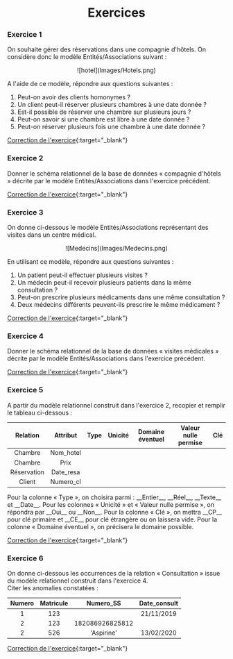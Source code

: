 # <center><div class = "titre2"> Exercices </div></center>
  
### <div class = "encadré17">__Exercice 1__</div>

On souhaite gérer des réservations dans une compagnie d'hôtels. On considère donc le modèle Entités/Associations suivant :
<center>
![hotel](Images/Hotels.png)
</center>

A l'aide de ce modèle, répondre aux questions suivantes :
<div class="list1_1">

1. Peut-on avoir des clients homonymes ?
2. Un client peut-il réserver plusieurs chambres à une date donnée ?
3. Est-il possible de réserver une chambre sur plusieurs jours ?
4. Peut-on savoir si une chambre est libre à une date donnée ?
5. Peut-on réserver plusieurs fois une chambre à une date donnée ?
</div>

[Correction de l'exercice](Correction_des_exercices.md#correction-de-lexercice-1){:target="_blank"}

### <div class = "encadré17"> __Exercice 2__ </div>

Donner le schéma relationnel de la base de données « compagnie d'hôtels » décrite par le modèle Entités/Associations dans l'exercice précédent.

[Correction de l'exercice](Correction_des_exercices.md#correction-de-lexercice-2){:target="_blank"}

### <div class = "encadré17"> __Exercice 3__ </div>

On donne ci-dessous le modèle Entités/Associations représentant des visites dans un centre médical.

<center>
![Medecins](Images/Medecins.png)
</center>

En utilisant ce modèle, répondre aux questions suivantes :
<div class="list1_1">

1. Un patient peut-il effectuer plusieurs visites ?
2. Un médecin peut-il recevoir plusieurs patients dans la même consultation ?
3. Peut-on prescrire plusieurs médicaments dans une même consultation ?
4. Deux médecins différents peuvent-ils prescrire le même médicament ?
</div>

[Correction de l'exercice](Correction_des_exercices.md#correction-de-lexercice-3){:target="_blank"}

### <div class = "encadré17"> __Exercice 4__ </div>

Donner le schéma relationnel de la base de données « visites médicales » décrite par le modèle Entités/Associations dans l'exercice précédent.

[Correction de l'exercice](Correction_des_exercices.md#correction-de-lexercice-4){:target="_blank"}

### <div class = "encadré17"> __Exercice 5__ </div>

A partir du modèle relationnel construit dans l'exercice 2, recopier et remplir le tableau ci-dessous :
<center>

| Relation    | Attribut  | Type       | Unicité | Domaine éventuel | Valeur nulle permise | Clé |
| :---------: | :-------: | :--------: | :-----: | :--------------: | :-----------------:  | :--:    |
| Chambre     | Nom_hotel |            |         |				    |					   |     |
| Chambre     | Prix      |            |         |					|					   |     |
| Réservation | Date_resa |            |         |				    |					   |     |
| Client      | Numero_cl    |            |         |			        |					   |     |

</center>
Pour la colonne « Type », on choisira parmi : __Entier__, __Réel__, __Texte__ et __Date__.  
Pour les colonnes « Unicité » et « Valeur nulle permise », on répondra par __Oui__ ou __Non__.  
Pour la colonne « Clé », on mettra __CP__ pour clé primaire et __CE__ pour clé étrangère ou on laissera vide.  
Pour la colonne « Domaine éventuel », on précisera le domaine possible.  

[Correction de l'exercice](Correction_des_exercices.md#correction-de-lexercice-5){:target="_blank"}

### <div class = "encadré17"> __Exercice 6__ </div>

On donne ci-dessous les occurrences de la relation « Consultation » issue du modèle relationnel construit dans l'exercice 4.  
Citer les anomalies constatées :
<center>

| Numero    | Matricule | Numero_SS       | Date_consult |
| :-------: | :-------: | :-------------: | :----------: |
| 1         | 123       |                 |  21/11/2019  |
| 2         | 123       | 182086926825812 |              |
| 2         | 526       |   'Aspirine'    |  13/02/2020  |

</center>

[Correction de l'exercice](Correction_des_exercices.md#correction-de-lexercice-6){:target="_blank"}
